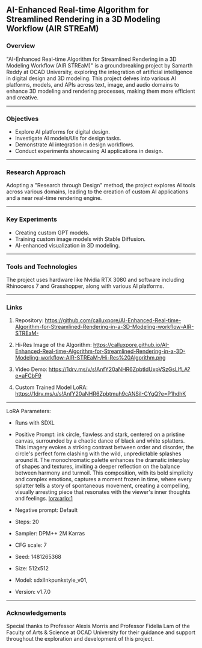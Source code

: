 ## AI-Enhanced Real-time Algorithm for Streamlined Rendering in a 3D Modeling Workflow (AIR STREaM)

### Overview
"AI-Enhanced Real-time Algorithm for Streamlined Rendering in a 3D Modeling Workflow (AIR STREaM)" is a groundbreaking project by Samarth Reddy at OCAD University, exploring the integration of artificial intelligence in digital design and 3D modeling. This project delves into various AI platforms, models, and APIs across text, image, and audio domains to enhance 3D modeling and rendering processes, making them more efficient and creative.

---

### Objectives
- Explore AI platforms for digital design.
- Investigate AI models/UIs for design tasks.
- Demonstrate AI integration in design workflows.
- Conduct experiments showcasing AI applications in design.

---

### Research Approach
Adopting a "Research through Design" method, the project explores AI tools across various domains, leading to the creation of custom AI applications and a near real-time rendering engine.

---

### Key Experiments
- Creating custom GPT models.
- Training custom image models with Stable Diffusion.
- AI-enhanced visualization in 3D modeling.

---

### Tools and Technologies
The project uses hardware like Nvidia RTX 3080 and software including Rhinoceros 7 and Grasshopper, along with various AI platforms.

---

### Links
1. Repository: https://github.com/calluxpore/AI-Enhanced-Real-time-Algorithm-for-Streamlined-Rendering-in-a-3D-Modeling-workflow-AIR-STREaM-

2. Hi-Res Image of the Algorithm: https://calluxpore.github.io/AI-Enhanced-Real-time-Algorithm-for-Streamlined-Rendering-in-a-3D-Modeling-workflow-AIR-STREaM-/Hi-Res%20Algorithm.png

3. Video Demo: https://1drv.ms/v/s!AnfY20aNHR6ZpbtldUxpVSzGsLlfLA?e=aFCbF9

4. Custom Trained Model LoRA: https://1drv.ms/u/s!AnfY20aNHR6Zpbtmuh9cANSiI-CYgQ?e=P1hdhK


---

LoRA Parameters:
- Runs with SDXL

- Positive Prompt: ink circle, flawless and stark, centered on a pristine canvas, surrounded by a chaotic dance of black and white splatters. This imagery evokes a striking contrast between order and disorder, the circle's perfect form clashing with the wild, unpredictable splashes around it. The monochromatic palette enhances the dramatic interplay of shapes and textures, inviting a deeper reflection on the balance between harmony and turmoil. This composition, with its bold simplicity and complex emotions, captures a moment frozen in time, where every splatter tells a story of spontaneous movement, creating a compelling, visually arresting piece that resonates with the viewer's inner thoughts and feelings. <lora:arlo:1>

- Negative prompt: Default 

- Steps: 20 
- Sampler: DPM++ 2M Karras
- CFG scale: 7
- Seed: 1481265368
- Size: 512x512
- Model: sdxlInkpunkstyle_v01,  
- Version: v1.7.0

---

### Acknowledgements
Special thanks to Professor Alexis Morris and Professor Fidelia Lam of the Faculty of Arts & Science at OCAD University for their guidance and support throughout the exploration and development of this project.
